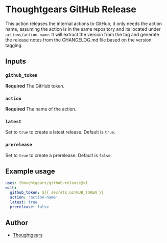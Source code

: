 # Thoughtgears GitHub Release

This action releases the internal actions to GitHub, it only needs the action name, assuming the action is in the 
same repository and its located under `actions/action-name`. It will extract the version from the tag and generate
the release notes from the CHANGELOG.md file based on the version tagging.

## Inputs

### `github_token`

**Required** The GitHub token.

### `action`

**Required** The name of the action.

### `latest`

Set to `true` to create a latest release. Default is `true`.

### `prerelease`

Set to `true` to create a prerelease. Default is `false`.

## Example usage

```yaml
uses: thoughtgears/github-release@v1
with:
  github_token: ${{ secrets.GITHUB_TOKEN }}
  action: 'action-name'
  latest: true
  prerelease: false
```

## Author

- [Thoughtgears](https://www.thoughtgears.co.uk)
